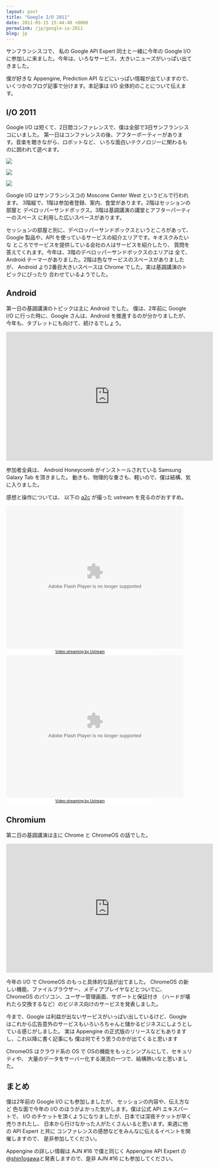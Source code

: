 ```yaml
---
layout: post
title: "Google I/O 2011"
date: 2011-05-15 15:44:40 +0000
permalink: /jp/google-io-2011
blog: jp
---
```


サンフランシスコで、 私の Google API Expert 同士と一緒に今年の Google I/O
に参加しに来ました。今年は、いろなサービス、大きいニューズがいっぱい出てきました。

僕が好きな Appengine, Prediction API などにいっぱい情報が出ていますので、
いくつかのブログ記事で分けます。本記事は I/O 全体的のことについて伝えます。

## I/O 2011

Google I/O は短くて、2日間コンファレンスで、僕は全部で3日サンフランシスコにいました。
第一日はコンファレンスの後、アフターポーティーがあります。音楽を聴きながら、ロボットなど、
いろな面白いテクノロジーに関わるものに囲われて遊べます。

![](https://storage.googleapis.com/static.ianlewis.org/prod/img/657/car_small.jpg)

![](https://storage.googleapis.com/static.ianlewis.org/prod/img/657/robots_small.jpg)

![](https://storage.googleapis.com/static.ianlewis.org/prod/img/657/pod_small.jpg)

Google I/O はサンフランシスコの Moscone Center West というビルで行われます。
3階縦で、1階は参加者登録、案内、食堂があります。2階はセッションの部屋と
デベロッパーサンドボックス。3階は基調講演の講堂とアフターパーティーのスペース
に利用した広いスペースがあります。

<p>セッションの部屋と別に、デベロッパーサンドボックスというところがあって、
Google 製品や、API を使っているサービスの紹介エリアです。キオスクみたいな
ところでサービスを提供している会社の人はサービスを紹介したり、
質問を答えてくれます。今年は、3階のデベロッパーサンドボックスのエリアは
全て、Android テーマーがありました。2階は色なサービスのスペースがありましたが、
Android より2番目大きいスペースは Chrome でした。実は基調講演のトピックにぴったり
合わせているようでした。</p>

## Android

第一日の基調講演のトピックは主に Android でした。 僕は、2年前に Google I/O
に行った時に、Google さんは、Android を推進するのが分かりましたが、
今年も、タブレットにも向けて、続けるでしょう。

<iframe width="560" height="349" src="http://www.youtube.com/embed/OxzucwjFEEs" frameborder="0" allowfullscreen></iframe>

参加者全員は、 Android Honeycomb がインストールされている Samsung Galaxy Tab
を頂きました。 動きも、物理的な重さも、軽いので、僕は結構、気に入りました。

感想と操作については、 以下の <a href="http://twitter.com/atusi">a2c</a> が撮った ustream を見るのがおすすめ。

<object width="480" height="386" classid="clsid:d27cdb6e-ae6d-11cf-96b8-444553540000">
  <param name="flashvars" value="vid=14624735&amp;autoplay=false&amp;locale=ja_JP"/>
  <param name="allowfullscreen" value="true"/>
  <param name="allowscriptaccess" value="always"/>
  <param name="src" value="http://www.ustream.tv/flash/viewer.swf"/>
  <embed flashvars="vid=14624735&amp;autoplay=false&amp;locale=ja_JP" width="480" height="386" allowfullscreen="true" allowscriptaccess="always" src="http://www.ustream.tv/flash/viewer.swf" type="application/x-shockwave-flash"></embed>
</object>
<br /><a href="http://www.ustream.tv/" style="padding: 2px 0px 4px; width: 400px; background: #ffffff; display: block; color: #000000; font-weight: normal; font-size: 10px; text-decoration: underline; text-align: center;" target="_blank">Video streaming by Ustream</a>

<object width="480" height="386" classid="clsid:d27cdb6e-ae6d-11cf-96b8-444553540000">
  <param name="flashvars" value="vid=14624176&amp;autoplay=false&amp;locale=ja_JP"/>
  <param name="allowfullscreen" value="true"/>
  <param name="allowscriptaccess" value="always"/>
  <param name="src" value="http://www.ustream.tv/flash/viewer.swf"/>
  <embed flashvars="vid=14624176&amp;autoplay=false&amp;locale=ja_JP" width="480" height="386" allowfullscreen="true" allowscriptaccess="always" src="http://www.ustream.tv/flash/viewer.swf" type="application/x-shockwave-flash"></embed>
</object>
<br /><a href="http://www.ustream.tv/" style="padding: 2px 0px 4px; width: 400px; background: #ffffff; display: block; color: #000000; font-weight: normal; font-size: 10px; text-decoration: underline; text-align: center;" target="_blank">Video streaming by Ustream</a>

## Chromium

第二日の基調講演は主に Chrome と ChromeOS の話でした。

<iframe width="560" height="349" src="http://www.youtube.com/embed/MiYND_zvIc0" frameborder="0" allowfullscreen></iframe>

今年の I/O で ChromeOS のもっと具体的な話が出てました。 ChromeOS
の新しい機能、ファイルブラウザー、メディアプレイヤなどとついでに、
ChromeOS のパソコン、ユーザー管理画面、サポートと保証付き
（ハードが壊れたら交換するなど）のビジネス向けのサービスを発表しました。

今まで、Google は利益が出ないサービスがいっぱい出しているけど、Google
はこれから広告意外のサービスもいろいろちゃんと儲かるビジネスにしようとしている感じがしました。
実は Appengine の正式版のリリースなどもありますし、これ以降に書く記事にも
僕は何でそう思うのかが出てくると思います

ChromeOS はクラウド系の OS で OSの機能をもっとシンプルにして、セキュリティや、
大量のデータをサーバー化する潮流の一つで、結構熱いなと思いました。

## まとめ

僕は2年前の Google I/O にも参加しましたが、 セッションの内容や、伝え方など
色な面で今年の I/O のほうがよかった気がします。僕は公式 API エキスパートで、
I/O のチケットを頂くようになりましたが、日本では深夜チケットが早く売りきれたし、
日本から行けなかった人がたくさんいると思います。来週に他の API Expert と共に
コンファレンスの感想などをみんなに伝えるイベントを開催しますので、
是非参加してください。

Appengine の詳しい情報は AJN #16 で僕と同じく Appengine API Expert の @[shin1ogawa](http://twitter.com/shin1ogawa)と発表しますので、是非 AJN #16 にも参加してください。